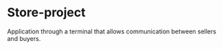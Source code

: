 # Store-project
Application through a terminal that allows communication between sellers and buyers.
